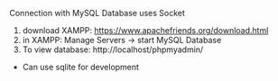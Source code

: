 

Connection with MySQL Database uses Socket 
 1.  download XAMPP: https://www.apachefriends.org/download.html
 2.  in XAMPP: Manage Servers -> start MySQL Database
 3.  To view database: http://localhost/phpmyadmin/

* Can use sqlite for development
